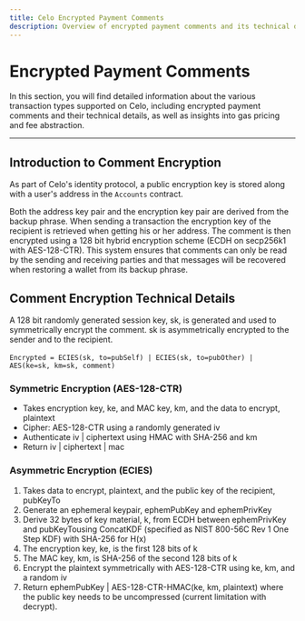 ```yaml
---
title: Celo Encrypted Payment Comments
description: Overview of encrypted payment comments and its technical details related to symmetric and asymmetric encryption.
---
```


# Encrypted Payment Comments

In this section, you will find detailed information about the various transaction types supported on Celo, including encrypted payment comments and their technical details, as well as insights into gas pricing and fee abstraction.

---

## Introduction to Comment Encryption

As part of Celo's identity protocol, a public encryption key is stored along with a user's address in the `Accounts` contract.

Both the address key pair and the encryption key pair are derived from the backup phrase. When sending a transaction the encryption key of the recipient is retrieved when getting his or her address. The comment is then encrypted using a 128 bit hybrid encryption scheme \(ECDH on secp256k1 with AES-128-CTR\). This system ensures that comments can only be read by the sending and receiving parties and that messages will be recovered when restoring a wallet from its backup phrase.

## Comment Encryption Technical Details

A 128 bit randomly generated session key, sk, is generated and used to symmetrically encrypt the comment. sk is asymmetrically encrypted to the sender and to the recipient.

‌`Encrypted = ECIES(sk, to=pubSelf) | ECIES(sk, to=pubOther) | AES(ke=sk, km=sk, comment)`

### ‌Symmetric Encryption \(AES-128-CTR\)

- Takes encryption key, ke, and MAC key, km, and the data to encrypt, plaintext
- Cipher: AES-128-CTR using a randomly generated iv
- Authenticate iv \| ciphertext using HMAC with SHA-256 and km
- Return iv \| ciphertext \| mac

### Asymmetric Encryption \(ECIES\)

1. Takes data to encrypt, plaintext, and the public key of the recipient, pubKeyTo
2. Generate an ephemeral keypair, ephemPubKey and ephemPrivKey
3. Derive 32 bytes of key material, k, from ECDH between ephemPrivKey and pubKeyTousing ConcatKDF \(specified as NIST 800-56C Rev 1 One Step KDF\) with SHA-256 for H\(x\)
4. The encryption key, ke, is the first 128 bits of k
5. The MAC key, km, is SHA-256 of the second 128 bits of k
6. Encrypt the plaintext symmetrically with AES-128-CTR using ke, km, and a random iv
7. Return ephemPubKey \| AES-128-CTR-HMAC\(ke, km, plaintext\) where the public key needs to be uncompressed \(current limitation with decrypt\).
